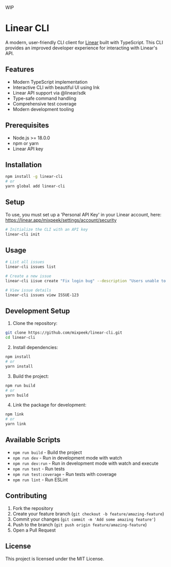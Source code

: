 WIP

# Linear CLI

A modern, user-friendly CLI client for [Linear](https://linear.app/) built with TypeScript. This CLI provides an improved developer experience for interacting with Linear's API.

## Features

- Modern TypeScript implementation
- Interactive CLI with beautiful UI using Ink
- Linear API support via @linear/sdk
- Type-safe command handling
- Comprehensive test coverage
- Modern development tooling

## Prerequisites

- Node.js >= 18.0.0
- npm or yarn
- Linear API key

## Installation

```bash
npm install -g linear-cli
# or
yarn global add linear-cli
```

## Setup

To use, you must set up a 'Personal API Key' in your Linear account, here: https://linear.app/mixpeek/settings/account/security

```bash
# Initialize the CLI with an API key
linear-cli init
```

## Usage

```bash
# List all issues
linear-cli issues list

# Create a new issue
linear-cli iisue create "Fix login bug" --description "Users unable to login on mobile"

# View issue details
linear-cli issues view ISSUE-123

```

## Development Setup

1. Clone the repository:
```bash
git clone https://github.com/mixpeek/linear-cli.git
cd linear-cli
```

2. Install dependencies:
```bash
npm install
# or
yarn install
```

3. Build the project:
```bash
npm run build
# or
yarn build
```

4. Link the package for development:
```bash
npm link
# or
yarn link
```

## Available Scripts

- `npm run build` - Build the project
- `npm run dev` - Run in development mode with watch
- `npm run dev:run` - Run in development mode with watch and execute
- `npm run test` - Run tests
- `npm run test:coverage` - Run tests with coverage
- `npm run lint` - Run ESLint


## Contributing

1. Fork the repository
2. Create your feature branch (`git checkout -b feature/amazing-feature`)
3. Commit your changes (`git commit -m 'Add some amazing feature'`)
4. Push to the branch (`git push origin feature/amazing-feature`)
5. Open a Pull Request

## License

This project is licensed under the MIT License. 
